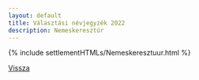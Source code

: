 ```yaml
---
layout: default
title: Választási névjegyzék 2022
description: Nemeskeresztúr
---
```


{% include settlementHTMLs/Nemeskeresztuur.html %}

[Vissza](./)